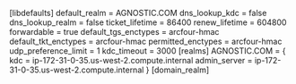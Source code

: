 [libdefaults]
default_realm = AGNOSTIC.COM
dns_lookup_kdc = false
dns_lookup_realm = false
ticket_lifetime = 86400
renew_lifetime = 604800
forwardable = true
default_tgs_enctypes = arcfour-hmac
default_tkt_enctypes = arcfour-hmac
permitted_enctypes = arcfour-hmac
udp_preference_limit = 1
kdc_timeout = 3000
[realms]
AGNOSTIC.COM = {
kdc = ip-172-31-0-35.us-west-2.compute.internal
admin_server = ip-172-31-0-35.us-west-2.compute.internal
}
[domain_realm]
